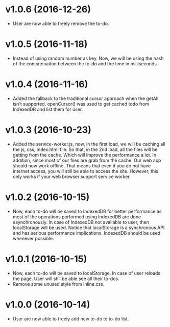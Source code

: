 v1.0.6 (2016-12-26)
======

* User are now able to freely remove the to-do.

v1.0.5 (2016-11-18)
======

* Instead of using random number as key. Now, we will be using the hash of the concatenation between the to-do and the time in milliseconds.

v1.0.4 (2016-11-16)
======

* Added the fallback to the traditional cursor approach when the getAll isn't supported. openCursor() was used to get cached todo from IndexedDB and list them for user.

v1.0.3 (2016-10-23)
======

* Added the service-worker.js, now, in the first load, we will be caching all the js, css, index.html file. So that, in the 2nd load, all the files will be getting from the cache. Which will improve the performance a lot. In addition, since most of our files are grab from the cache. Our web app should now work offline. That means that even if you do not have internet access, you will still be able to access the site. However, this only works if your web browser support service worker.

v1.0.2 (2016-10-15)
======

* Now, each to-do will be saved to IndexedDB for better performance as most of the operations performed using IndexedDB are done asynchronously. In case of IndexedDB not available to user, then localStorage will be used. Notice that localStorage is a synchronous API and has serious performance implications. IndexedDB should be used whenever possible.

v1.0.1 (2016-10-15)
======

* Now, each to-do will be saved to localStorage. In case of user reloads the page. User will still be able see all their to-dos.
* Remove some unused style from inline.css.

v1.0.0 (2016-10-14)
======

* User are now able to freely add new to-do to to-do list.